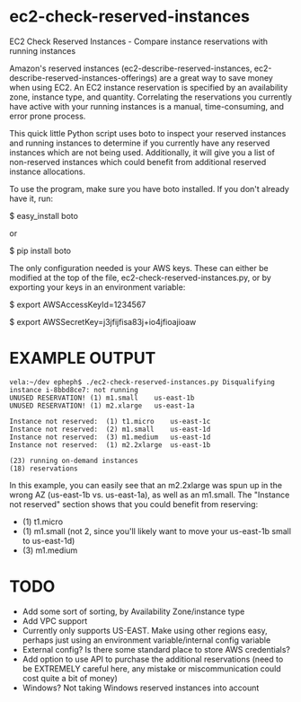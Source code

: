 ec2-check-reserved-instances
============================

EC2 Check Reserved Instances - Compare instance reservations with running instances

Amazon's reserved instances (ec2-describe-reserved-instances, ec2-describe-reserved-instances-offerings) are a great way to save money when using EC2. An EC2 instance reservation is specified by an availability zone, instance type, and quantity. Correlating the reservations you currently have active with your running instances is a manual, time-consuming, and error prone process.

This quick little Python script uses boto to inspect your reserved instances and running instances to determine if you currently have any reserved instances which are not being used. Additionally, it will give you a list of non-reserved instances which could benefit from additional reserved instance allocations.

To use the program, make sure you have boto installed. If you don't already have it, run:

$ easy_install boto

or

$ pip install boto



The only configuration needed is your AWS keys. These can either be modified at the top of the file, ec2-check-reserved-instances.py, or by exporting your keys in an environment variable:

$ export AWSAccessKeyId=1234567

$ export AWSSecretKey=j3jfijfisa83j+io4jfioajioaw

EXAMPLE OUTPUT
===============
```
vela:~/dev epheph$ ./ec2-check-reserved-instances.py Disqualifying instance i-8bbd8ce7: not running
UNUSED RESERVATION!	(1)	m1.small	us-east-1b
UNUSED RESERVATION!	(1)	m2.xlarge	us-east-1a

Instance not reserved:	(1)	t1.micro	us-east-1c
Instance not reserved:	(2)	m1.small	us-east-1d
Instance not reserved:	(3)	m1.medium	us-east-1d
Instance not reserved:	(1)	m2.2xlarge	us-east-1b

(23) running on-demand instances
(18) reservations
```

In this example, you can easily see that an m2.2xlarge was spun up in the wrong AZ (us-east-1b vs. us-east-1a), as well as an m1.small. The "Instance not reserved" section shows that you could benefit from reserving:
* (1) t1.micro
* (1) m1.small (not 2, since you'll likely want to move your us-east-1b small to us-east-1d)
* (3) m1.medium


TODO
===============
- Add some sort of sorting, by Availability Zone/instance type
- Add VPC support
- Currently only supports US-EAST. Make using other regions easy, perhaps just using an environment variable/internal config variable
- External config? Is there some standard place to store AWS credentials?
- Add option to use API to purchase the additional reservations (need to be EXTREMELY careful here, any mistake or miscommunication could cost quite a bit of money)
- Windows? Not taking Windows reserved instances into account
